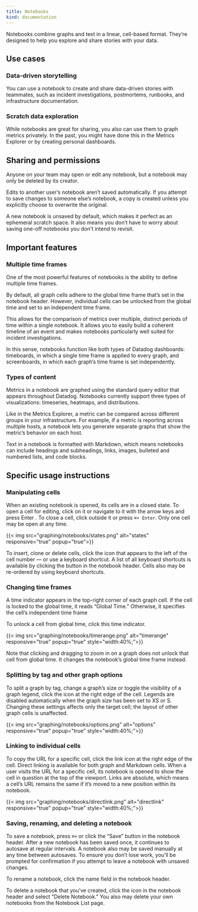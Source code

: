 ```yaml
---
title: Notebooks
kind: documentation
---
```

Notebooks combine graphs and text in a linear, cell-based format. They’re designed to help you explore and share stories with your data.

## Use cases

### Data-driven storytelling

You can use a notebook to create and share data-driven stories with teammates, such as incident investigations, postmortems, runbooks, and infrastructure documentation.

### Scratch data exploration

While notebooks are great for sharing, you also can use them to graph metrics privately. In the past, you might have done this in the Metrics Explorer or by creating personal dashboards.

## Sharing and permissions

Anyone on your team may open or edit any notebook, but a notebook may only be deleted by its creator.

Edits to another user’s notebook aren’t saved automatically. If you attempt to save changes to someone else’s notebook, a copy is created unless you explicitly choose to overwrite the original.

A new notebook is unsaved by default, which makes it perfect as an ephemeral scratch space. It also means you don’t have to worry about saving one-off notebooks you don’t intend to revisit.

## Important features

### Multiple time frames

One of the most powerful features of notebooks is the ability to define multiple time frames.

By default, all graph cells adhere to the global time frame that’s set in the notebook header. However, individual cells can be unlocked from the global time and set to an independent time frame.

This allows for the comparison of metrics over multiple, distinct periods of time within a single notebook. It allows you to easily build a coherent timeline of an event and makes notebooks particularly well suited for incident investigations.

In this sense, notebooks function like both types of Datadog dashboards: timeboards, in which a single time frame is applied to every graph, and screenboards, in which each graph’s time frame is set independently.

### Types of content

Metrics in a notebook are graphed using the standard query editor that appears throughout Datadog. Notebooks currently support three types of visualizations: timeseries, heatmaps, and distributions.

Like in the Metrics Explorer, a metric can be compared across different groups in your infrastructure. For example, if a metric is reporting across multiple hosts, a notebook lets you generate separate graphs that show the metric’s behavior on each host.

Text in a notebook is formatted with Markdown, which means notebooks can include headings and subheadings, links, images, bulleted and numbered lists, and code blocks.

## Specific usage instructions

### Manipulating cells

When an existing notebook is opened, its cells are in a closed state. To open a cell for editing, click on it or navigate to it with the arrow keys and press Enter . To close a cell, click outside it or press `⌘+ Enter`. Only one cell may be open at any time.

{{< img src="graphing/notebooks/states.png" alt="states" responsive="true" popup="true">}}

To insert, clone or delete cells, click the icon that appears to the left of the cell number — or use a keyboard shortcut. A list of all keyboard shortcuts is available by clicking the button in the notebook header.
Cells also may be re-ordered by using keyboard shortcuts.

### Changing time frames

A time indicator appears in the top-right corner of each graph cell. If the cell is locked to the global time, it reads “Global Time.” Otherwise, it specifies the cell’s independent time frame

To unlock a cell from global time, click this time indicator.

{{< img src="graphing/notebooks/timerange.png" alt="timerange" responsive="true" popup="true" style="width:40%;">}}

Note that clicking and dragging to zoom in on a graph does not unlock that cell from global time. It changes the notebook’s global time frame instead.

### Splitting by tag and other graph options

To split a graph by tag, change a graph’s size or toggle the visibility of a graph legend, click the  icon at the right edge of the cell.
Legends are disabled automatically when the graph size has been set to XS or S. Changing these settings affects only the target cell; the layout of other graph cells is unaffected.

{{< img src="graphing/notebooks/options.png" alt="options" responsive="true" popup="true" style="width:40%;">}}

### Linking to individual cells

To copy the URL for a specific cell, click the link icon at the right edge of the cell. Direct linking is available for both graph and Markdown cells.
When a user visits the URL for a specific cell, its notebook is opened to show the cell in question at the top of the viewport. Links are absolute, which means a cell’s URL remains the same if it’s moved to a new position within its notebook.

{{< img src="graphing/notebooks/directlink.png" alt="directlink" responsive="true" popup="true" style="width:40%;">}}

### Saving, renaming, and deleting a notebook

To save a notebook, press `⌘+` or click the “Save” button in the notebook header. After a new notebook has been saved once, it continues to autosave at regular intervals. A notebook also may be saved manually at any time between autosaves. To ensure you don’t lose work, you’ll be prompted for confirmation if you attempt to leave a notebook with unsaved changes.

To rename a notebook, click the name field in the notebook header.

To delete a notebook that you’ve created, click the icon in the notebook header and select "Delete Notebook." You also may delete your own notebooks from the Notebook List page.


